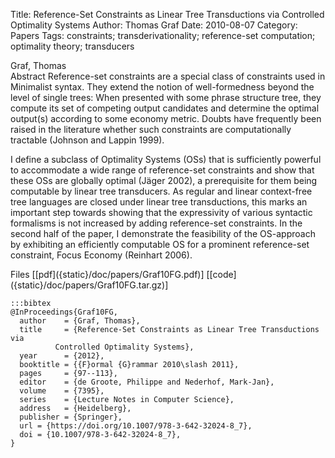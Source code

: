 Title: Reference-Set Constraints as Linear Tree Transductions via Controlled Optimality Systems
Author: Thomas Graf
Date: 2010-08-07
Category: Papers
Tags: constraints; transderivationality; reference-set computation; optimality theory; transducers

<div markdown class="authors">
Graf, Thomas
</div>

<div markdown class="abstract">
<span id="abstract-title">Abstract</span>
Reference-set constraints are a special class of constraints used in Minimalist syntax.
They extend the notion of well-formedness beyond the level of single trees:
When presented with some phrase structure tree, they compute its set of competing output candidates and determine the optimal output(s) according to some economy metric.
Doubts have frequently been raised in the literature whether such constraints are computationally tractable (Johnson and Lappin 1999).

I define a subclass of Optimality Systems (OSs) that is sufficiently powerful to accommodate a wide range of reference-set constraints and show that these OSs are globally optimal (Jäger 2002), a prerequisite for them being computable by linear tree transducers.
As regular and linear context-free tree languages are closed under linear tree transductions, this marks an important step towards showing that the expressivity of various syntactic formalisms is not increased by adding reference-set constraints.
In the second half of the paper, I demonstrate the feasibility of the OS-approach by exhibiting an efficiently computable OS for a prominent reference-set constraint, Focus Economy (Reinhart 2006).
</div>

<div markdown class="files">
<span id="files-title">Files</span>
[[pdf]({static}/doc/papers/Graf10FG.pdf)]
[[code]({static}/doc/papers/Graf10FG.tar.gz)]
</div>

~~~
:::bibtex
@InProceedings{Graf10FG,
  author	= {Graf, Thomas},
  title		= {Reference-Set Constraints as Linear Tree Transductions via
		  Controlled Optimality Systems},
  year		= {2012},
  booktitle	= {{F}ormal {G}rammar 2010\slash 2011},
  pages		= {97--113},
  editor	= {de Groote, Philippe and Nederhof, Mark-Jan},
  volume	= {7395},
  series	= {Lecture Notes in Computer Science},
  address	= {Heidelberg},
  publisher	= {Springer},
  url = {https://doi.org/10.1007/978-3-642-32024-8_7},
  doi = {10.1007/978-3-642-32024-8_7},
}
~~~
